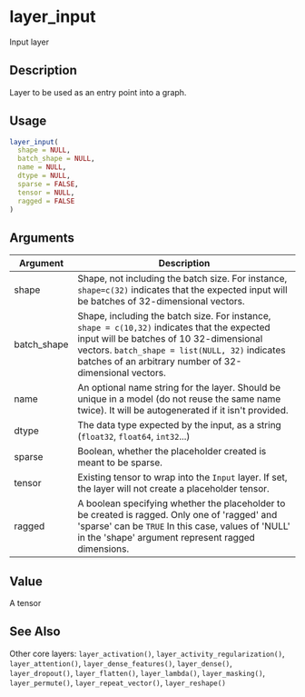 # layer_input


Input layer




## Description

Layer to be used as an entry point into a graph.





## Usage
```r
layer_input(
  shape = NULL,
  batch_shape = NULL,
  name = NULL,
  dtype = NULL,
  sparse = FALSE,
  tensor = NULL,
  ragged = FALSE
)
```




## Arguments


Argument      |Description
------------- |----------------
shape | Shape, not including the batch size. For instance, ``shape=c(32)`` indicates that the expected input will be batches of 32-dimensional vectors.
batch_shape | Shape, including the batch size. For instance, ``shape = c(10,32)`` indicates that the expected input will be batches of 10 32-dimensional vectors. ``batch_shape = list(NULL, 32)`` indicates batches of an arbitrary number of 32-dimensional vectors.
name | An optional name string for the layer. Should be unique in a model (do not reuse the same name twice). It will be autogenerated if it isn't provided.
dtype | The data type expected by the input, as a string (``float32``, ``float64``, ``int32``...)
sparse | Boolean, whether the placeholder created is meant to be sparse.
tensor | Existing tensor to wrap into the ``Input`` layer. If set, the layer will not create a placeholder tensor.
ragged | A boolean specifying whether the placeholder to be created is ragged. Only one of 'ragged' and 'sparse' can be ``TRUE`` In this case, values of 'NULL' in the 'shape' argument represent ragged dimensions.





## Value

A tensor






## See Also

Other core layers: 
`layer_activation()`,
`layer_activity_regularization()`,
`layer_attention()`,
`layer_dense_features()`,
`layer_dense()`,
`layer_dropout()`,
`layer_flatten()`,
`layer_lambda()`,
`layer_masking()`,
`layer_permute()`,
`layer_repeat_vector()`,
`layer_reshape()`



